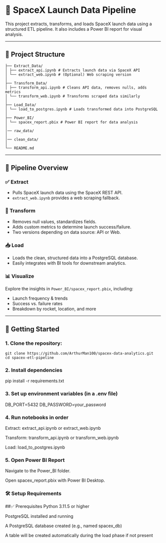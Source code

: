 # 🚀 SpaceX Launch Data Pipeline

This project extracts, transforms, and loads SpaceX launch data using a structured ETL pipeline. It also includes a Power BI report for visual analysis.

---

## 📁 Project Structure
```
├── Extract_Data/
│ ├── extract_api.ipynb # Extracts launch data via SpaceX API
│ └── extract_web.ipynb # (Optional) Web scraping version
│
├── Transform_Data/
│ ├── transform_api.ipynb # Cleans API data, removes nulls, adds metrics
│ └── transform_web.ipynb # Transforms scraped data similarly
│
├── Load_Data/
│ └── load_to_postgres.ipynb # Loads transformed data into PostgreSQL
│
├── Power_BI/
│ └── spacex_report.pbix # Power BI report for data analysis
│
│── raw_data/
│
│── clean_data/
│
└── README.md
```
---

## 🔧 Pipeline Overview

### ✅ Extract
- Pulls SpaceX launch data using the SpaceX REST API.
- `extract_web.ipynb` provides a web scraping fallback.

### 🔄 Transform
- Removes null values, standardizes fields.
- Adds custom metrics to determine launch success/failure.
- Two versions depending on data source: API or Web.

### 📥 Load
- Loads the clean, structured data into a PostgreSQL database.
- Easily integrates with BI tools for downstream analytics.

### 📊 Visualize
Explore the insights in `Power_BI/spacex_report.pbix`, including:
- Launch frequency & trends
- Success vs. failure rates
- Breakdown by rocket, location, and more

---

## 🚀 Getting Started

### 1. Clone the repository:
```
git clone https://github.com/ArthurMan100/spacex-data-analytics.git
cd spacex-etl-pipeline
```
### 2. Install dependencies
pip install -r requirements.txt

### 3. Set up environment variables (in a .env file)
DB_PORT=5432
DB_PASSWORD=your_password

### 4. Run notebooks in order

Extract: extract_api.ipynb or extract_web.ipynb

Transform: transform_api.ipynb or transform_web.ipynb

Load: load_to_postgres.ipynb

### 5. Open Power BI Report

Navigate to the Power_BI folder.

Open spacex_report.pbix with Power BI Desktop.

### 🛠 Setup Requirements
##✅ Prerequisites
Python 3.11.5 or higher

PostgreSQL installed and running

A PostgreSQL database created (e.g., named spacex_db)

A table will be created automatically during the load phase if not present















